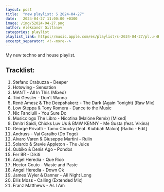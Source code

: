 ```yaml
---
layout: post
title:  "new playlist: S 2024-04-27"
date:   2024-04-27 11:00:00 +0300
image: /img/S2024-04-27.png
author: Aleksandr Gilfanov
categories: playlist
playlist_link: https://music.apple.com/es/playlist/s-2024-04-27/pl.u-4KBDcGdrB9E
excerpt_separator: <!--more-->
---
```

My new techno and house playlist.
<!--more-->
## Tracklist:
1. Stefano Crabuzza - Deeper
2. Hotswing - Sensation
3. MANT - All In This (Mixed)
4. Tini Gessler - Don't Wanna
5. René Amesz & The Deepshakerz - The Dark (Again Tonight) [Raw Mix]
6. Low Steppa & Tony Romera - Dance to the Music
7. Nic Fanciulli - You Sure Do
8. Musicologo The Libro - Nicotina (Malóne Remix) [Mixed]
9. Dmitri Saidi, Chicks Luv Us & BMW KENNY - Me Gusta (feat. Vikina)
10. George Privatti - Tamo Chucky (feat. Kiubbah Malon) [Radio - Edit]
11. Andruss - Vai Caralho (Do Togo)
12. Alvaro Varen & Giuseppe Martini - Rulin
13. Solardo & Stevie Appleton - The Juice
14. Qubiko & Denis Ago - Pondos
15. Fer BR - Dikiti
16. Angel Heredia - Que Rico
17. Hector Couto - Waste and Paste
18. Angel Heredia - Down Ok
19. James Wyler & Danner - All Night Long
20. Ellis Moss - Calling (Extended Mix)
21. Franz Matthews - As I Am

